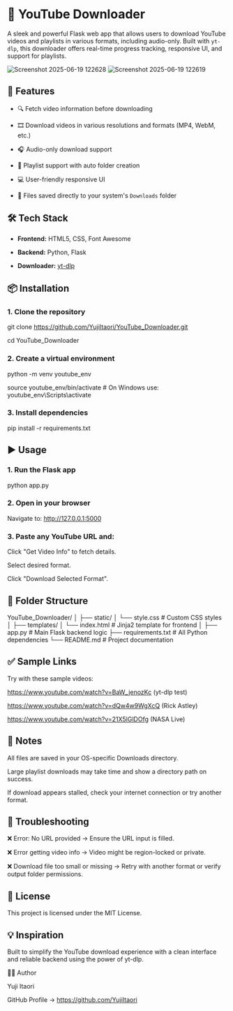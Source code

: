 # 🎥 YouTube Downloader

A sleek and powerful Flask web app that allows users to download YouTube videos and playlists in various formats, including audio-only. Built with `yt-dlp`, this downloader offers real-time progress tracking, responsive UI, and support for playlists.

![Screenshot 2025-06-19 122628](https://github.com/user-attachments/assets/0af4bd4f-8ef9-4517-9cfb-331bcbee51ef)
![Screenshot 2025-06-19 122619](https://github.com/user-attachments/assets/f58bbe76-0b51-4978-ab46-a1017e8b6ea9)


## 🚀 Features

- 🔍 Fetch video information before downloading
  
- 🎞️ Download videos in various resolutions and formats (MP4, WebM, etc.)

- 🎧 Audio-only download support

- 📂 Playlist support with auto folder creation

- 💻 User-friendly responsive UI

- 📁 Files saved directly to your system's `Downloads` folder


## 🛠️ Tech Stack

- **Frontend:** HTML5, CSS, Font Awesome

- **Backend:** Python, Flask

- **Downloader:** [yt-dlp](https://github.com/yt-dlp/yt-dlp)


## 📦 Installation

### 1. Clone the repository

git clone https://github.com/YujiItaori/YouTube_Downloader.git

cd YouTube_Downloader

### 2. Create a virtual environment

python -m venv youtube_env

source youtube_env/bin/activate  # On Windows use: youtube_env\Scripts\activate

### 3. Install dependencies

pip install -r requirements.txt

## ▶️ Usage

### 1. Run the Flask app

python app.py

### 2. Open in your browser

Navigate to: http://127.0.0.1:5000

### 3. Paste any YouTube URL and:

Click "Get Video Info" to fetch details.

Select desired format.

Click "Download Selected Format".

## 📂 Folder Structure

YouTube_Downloader/
│
├── static/
│   └── style.css               # Custom CSS styles
│
├── templates/
│   └── index.html              # Jinja2 template for frontend
│
├── app.py                      # Main Flask backend logic
├── requirements.txt            # All Python dependencies
└── README.md                   # Project documentation

## ✅ Sample Links

Try with these sample videos:

https://www.youtube.com/watch?v=BaW_jenozKc (yt-dlp test)

https://www.youtube.com/watch?v=dQw4w9WgXcQ (Rick Astley)

https://www.youtube.com/watch?v=21X5lGlDOfg (NASA Live)

## 📌 Notes

All files are saved in your OS-specific Downloads directory.

Large playlist downloads may take time and show a directory path on success.

If download appears stalled, check your internet connection or try another format.

## 🧩 Troubleshooting

❌ Error: No URL provided
→ Ensure the URL input is filled.

❌ Error getting video info
→ Video might be region-locked or private.

❌ Download file too small or missing
→ Retry with another format or verify output folder permissions.

## 📝 License

This project is licensed under the MIT License.

## 💡 Inspiration

Built to simplify the YouTube download experience with a clean interface and reliable backend using the power of yt-dlp.

👨‍💻 Author

Yuji Itaori

GitHub Profile → https://github.com/YujiItaori
